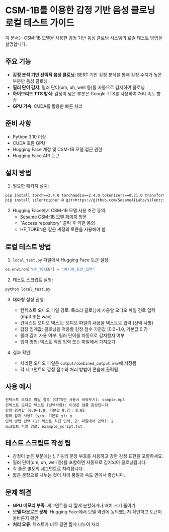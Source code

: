 # CSM-1B를 이용한 감정 기반 음성 클로닝 로컬 테스트 가이드

이 문서는 CSM-1B 모델을 사용한 감정 기반 음성 클로닝 시스템의 로컬 테스트 방법을 설명합니다.

## 주요 기능

- **감정 분석 기반 선택적 음성 클로닝**: BERT 기반 감정 분석을 통해 감정 수치가 높은 부분만 음성 클로닝
- **필러 단어 감지**: 필러 단어(um, uh, well 등)를 자동으로 감지하여 클로닝
- **하이브리드 TTS 방식**: 감정이 낮은 부분은 Google TTS를 사용하여 처리 속도 향상
- **GPU 가속**: CUDA를 활용한 빠른 처리

## 준비 사항

- Python 3.10 이상
- CUDA 호환 GPU
- Hugging Face 계정 및 CSM-1B 모델 접근 권한
- Hugging Face API 토큰

## 설치 방법

1. 필요한 패키지 설치:
```bash
pip install torch==2.4.0 torchaudio==2.4.0 tokenizers==0.21.0 transformers==4.49.0 huggingface_hub==0.28.1 moshi==0.2.2 torchtune==0.4.0 torchao==0.9.0 numpy gtts
pip install silentcipher @ git+https://github.com/SesameAILabs/silentcipher@master
```

2. Hugging Face에서 CSM-1B 모델 사용 조건 동의:
   - [Sesame CSM-1B 모델 페이지](https://huggingface.co/sesame/csm-1b) 방문
   - "Access repository" 클릭 후 약관 동의
   - HF_TOKEN은 같은 계정의 토큰을 사용해야 함

## 로컬 테스트 방법

1. `local_test.py` 파일에서 Hugging Face 토큰 설정:
```python
os.environ["HF_TOKEN"] = "여기에_토큰_입력"  
```

2. 테스트 스크립트 실행:
```bash
python local_test.py
```

3. 대화형 설정 진행:
   - 컨텍스트 오디오 파일 경로: 목소리 클로닝에 사용할 오디오 파일 경로 입력 (mp3 또는 wav)
   - 컨텍스트 오디오 텍스트: 오디오 파일의 내용을 텍스트로 입력 (선택 사항)
   - 감정 임계값: 클로닝을 적용할 감정 점수 기준값 (0.0~1.0, 기본값 0.7)
   - 필러 감지 사용 여부: 필러 단어를 자동으로 감지할지 여부
   - 입력 방법: 텍스트 직접 입력 또는 파일에서 가져오기

4. 결과 확인:
   - 처리된 오디오 파일은 `output/combined_output.wav`에 저장됨
   - 각 세그먼트의 감정 점수와 처리 방법이 콘솔에 출력됨

## 사용 예시

```
컨텍스트 오디오 파일 경로 (GTTS만 사용시 비워두기): sample.mp3
컨텍스트 오디오 텍스트 (선택사항): 이것은 샘플 음성입니다
감정 임계값 (0.0~1.0, 기본값 0.7): 0.65
필러 감지 사용? (y/n, 기본값 y): y
입력 방법 선택 (1: 텍스트 직접 입력, 2: 파일에서 입력): 2
스크립트 파일 경로: example_script.txt
```

## 테스트 스크립트 작성 팁

* 감정이 높은 부분에는 !, ? 등의 문장 부호를 사용하고 강한 감정 표현을 포함하세요.
* 필러 단어(um, uh, well 등)를 포함하면 자동으로 감지되어 클로닝됩니다.
* 각 줄은 별도의 세그먼트로 처리됩니다.
* 짧은 문장으로 나누는 것이 처리 품질과 속도 면에서 좋습니다.

## 문제 해결

- **GPU 메모리 부족**: 세그먼트를 더 짧게 분할하거나 배치 크기 줄이기
- **모델 다운로드 문제**: Hugging Face에서 모델 약관에 동의했는지 확인하고 토큰이 올바른지 확인
- **처리 오류**: 텍스트가 너무 길면 짧게 나누어 처리 